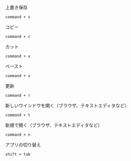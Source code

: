 
上書き保存

```
command + s
```

コピー

```
command + c
```

カット

```
command + x
```

ペースト

```
command + v
```

更新

```
command + r
```

新しいウインドウを開く（ブラウザ、テキストエディタなど）

```
command + t
```

新規で開く（ブラウザ、テキストエディタなど）

```
command + n
```

アプリの切り替え

```
shift + tab
```
